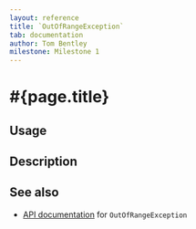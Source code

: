 ```yaml
---
layout: reference
title: `OutOfRangeException`
tab: documentation
author: Tom Bentley
milestone: Milestone 1
---
```


# #{page.title}

## Usage 

## Description

## See also

* [API documentation](#{site.urls.apidoc}/ceylon/language/class_OutOfRangeException.html) for `OutOfRangeException`

